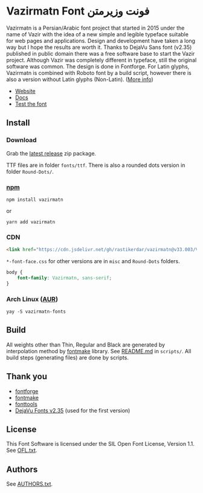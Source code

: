 # Vazirmatn Font فونت وزیرمتن

Vazirmatn is a Persian/Arabic font project that started in 2015 under the name of Vazir with the idea of a new simple
and legible typeface suitable for web pages and applications. Design and development have taken a long way but I hope
the results are worth it. Thanks to DejaVu Sans font (v2.35) published in public domain there was a free software base
to start the Vazir project. Although Vazir was completely different in typeface, still the original software was common.
The design is done in Fontforge. For Latin glyphs, Vazirmatn is combined with Roboto font by a build script, however
there is also a version without Latin glyphs (Non-Latin). ([More info](https://rastikerdar.github.io/vazirmatn/fa/docs))

- [Website](https://rastikerdar.github.io/vazirmatn)
- [Docs](https://rastikerdar.github.io/vazirmatn/fa/docs)
- [Test the font](https://rastikerdar.github.io/vazirmatn/fa/lab)

## Install

### Download

Grab the [latest release](https://github.com/rastikerdar/vazirmatn/releases/latest) zip package.

TTF files are in folder `fonts/ttf`. There is also a rounded dots version in folder `Round-Dots/`.

### [npm](https://www.npmjs.com/package/vazirmatn)

```
npm install vazirmatn
```

or

```
yarn add vazirmatn
```

### CDN

```html
<link href="https://cdn.jsdelivr.net/gh/rastikerdar/vazirmatn@v33.003/Vazirmatn-font-face.css" rel="stylesheet" type="text/css" />
```

`*-font-face.css` for other versions are in `misc` and `Round-Dots` folders.

```css
body {
    font-family: Vazirmatn, sans-serif;
}
```

### Arch Linux ([AUR](https://aur.archlinux.org/packages/vazirmatn-fonts))

```
yay -S vazirmatn-fonts
```

## Build

All weights other than Thin, Regular and Black are generated by interpolation method
by [fontmake](https://github.com/googlefonts/fontmake) library. See [README.md](/scripts/README.md) in `scripts/`. All
build steps (generating files) are done by scripts.

## Thank you

- [fontforge](https://fontforge.org/)
- [fontmake](https://github.com/googlefonts/fontmake)
- [fonttools](https://github.com/fonttools/fonttools)
- [DejaVu Fonts v2.35](https://dejavu-fonts.github.io) (used for the first version)

## License

This Font Software is licensed under the SIL Open Font License, Version 1.1. See [OFL.txt](OFL.txt).

## Authors

See [AUTHORS.txt](AUTHORS.txt).
